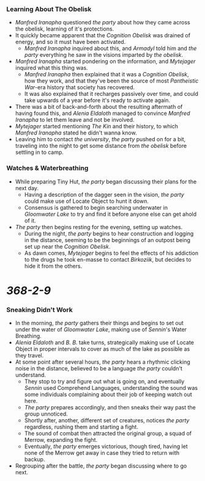 ### Learning About The Obelisk

* *Manfred Iranapha* questioned *the party* about how they came across the obelisk, learning of it's protections.
* It quickly became apparent that the *Cognition Obelisk* was drained of energy, and so it must have been activated.
  * *Manfred Iranapha* inquired about this, and *Armadyl* told him and *the party* everything he saw in the visions imparted by *the obelisk*.
* *Manfred Iranapha* started pondering on the information, and *Mytejager* inquired what this thing was.
  * *Manfred Iranapha* then explained that it was a *Cognition Obelisk*, how they work, and that they've been the source of most *Pantheistic War*-era history that society has recovered.
  * It was also explained that it recharges passively over time, and could take upwards of a year before it's ready to activate again.
* There was a bit of back-and-forth about the resulting aftermath of having found this, and *Alenia Eldaloth* managed to convince *Manfred Iranapha* to let them leave and not be involved.
* *Mytejager* started mentioning *The Kin* and their history, to which *Manfred Iranapha* stated he didn't wanna know.
* Leaving him to contact *the university*, *the party* pushed on for a bit, traveling into the night to get some distance from *the obelisk* before settling in to camp.

### Watches & Waterbreathing

* While preparing Tiny Hut, *the party* began discussing their plans for the next day.
  * Having a description of the dagger seen in the vision, *the party* could make use of Locate Object to hunt it down.
  * Consensus is gathered to begin searching underwater in *Gloomwater Lake* to try and find it before anyone else can get ahold of it.
* *The party* then begins resting for the evening, setting up watches.
  * During the night, *the party* begins to hear construction and logging in the distance, seeming to be the beginnings of an outpost being set up near the *Cognition Obelisk*.
  * As dawn comes, *Mytejager* begins to feel the effects of his addiction to the drugs he took en-masse to contact *Birkoziik*, but decides to hide it from the others.

# *368-2-9*

### Sneaking Didn't Work

* In the morning, *the party* gathers their things and begins to set out under the water of *Gloomwater Lake*, making use of *Sennin*'s Water Breathing.
* *Alenia Eldaloth* and *B. B.* take turns, strategically making use of Locate Object in proper intervals to cover as much of the lake as possible as they travel.
* At some point after several hours, *the party* hears a rhythmic clicking noise in the distance, believed to be a language *the party* couldn't understand.
  * They stop to try and figure out what is going on, and eventually *Sennin* used Comprehend Languages, understanding the sound was some individuals complaining about their job of keeping watch out here.
  * *The party* prepares accordingly, and then sneaks their way past the group unnoticed.
  * Shortly after, another, different set of creatures, notices *the party* regardless, rushing them and starting a fight.
  * The sound of combat then attracted the original group, a squad of Merrow, expanding the fight.
  * Eventually, *the party* emerges victorious, though tired, having let none of the Merrow get away in case they tried to return with backup.
* Regrouping after the battle, *the party* began discussing where to go next.
